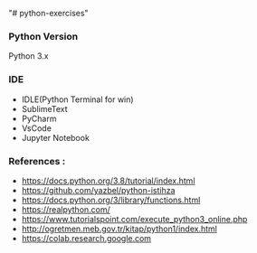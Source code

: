 "# python-exercises" 

### Python Version
Python 3.x

### IDE

* IDLE(Python Terminal for win)
* SublimeText
* PyCharm
* VsCode
* Jupyter Notebook




### References : 

* https://docs.python.org/3.8/tutorial/index.html
* https://github.com/yazbel/python-istihza
* https://docs.python.org/3/library/functions.html
* https://realpython.com/
* https://www.tutorialspoint.com/execute_python3_online.php
* http://ogretmen.meb.gov.tr/kitap/python1/index.html
* https://colab.research.google.com
